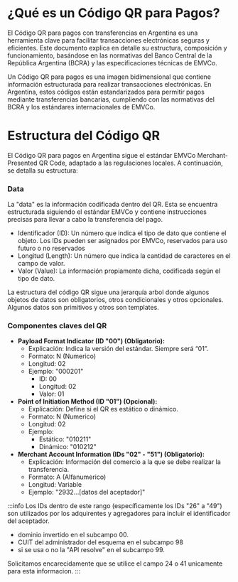 # ¿Qué es un Código QR para Pagos?

El Código QR para pagos con transferencias en Argentina es una herramienta clave para facilitar transacciones electrónicas seguras y eficientes. Este documento explica en detalle su estructura, composición y funcionamiento, basándose en las normativas del Banco Central de la República Argentina (BCRA) y las especificaciones técnicas de EMVCo.

Un Código QR para pagos es una imagen bidimensional que contiene información estructurada para realizar transacciones electrónicas. En Argentina, estos códigos están estandarizados para permitir pagos mediante transferencias bancarias, cumpliendo con las normativas del BCRA y los estándares internacionales de EMVCo.

# Estructura del Código QR

El Código QR para pagos en Argentina sigue el estándar EMVCo Merchant-Presented QR Code, adaptado a las regulaciones locales. A continuación, se detalla su estructura:

### Data

La "data" es la información codificada dentro del QR. Esta se encuentra estructurada siguiendo el estándar EMVCo y contiene instrucciones precisas para llevar a cabo la transferencia del pago.

- Identificador (ID): Un número que indica el tipo de dato que contiene el objeto. Los IDs pueden ser asignados por EMVCo, reservados para uso futuro o no reservados
- Longitud (Length): Un número que indica la cantidad de caracteres en el campo de valor.
- Valor (Value): La información propiamente dicha, codificada según el tipo de dato.

La estructura del código QR sigue una jerarquía arbol donde algunos objetos de datos son obligatorios, otros condicionales y otros opcionales. Algunos datos son primitivos y otros son templates.

### Componentes claves del QR

*   **Payload Format Indicator (ID "00") (Obligatorio):**
     * Explicación: Indica la versión del estándar. Siempre será “01”.
     * Formato: N (Numerico)
     * Longitud: 02
     *  Ejemplo: "000201"
        * ID: 00
        * Longitud: 02
        * Valor: 01
*   **Point of Initiation Method (ID "01") (Opcional):**
    *   Explicación: Define si el QR es estático o dinámico.
    *   Formato: N (Numerico)
    *   Longitud: 02
    *   Ejemplo:
        *   Estático: "010211"
        *   Dinámico:  "010212"
*    **Merchant Account Information (IDs "02" - "51") (Obligatorio):**
        *   Explicación: Información del comercio a la que se debe realizar la transferencia.
        * Formato: A (Alfanumerico)
        * Longitud: Variable
        *   Ejemplo: "2932...[datos del aceptador]"
        
:::info
Los IDs dentro de este rango (específicamente los IDs "26" a "49") son utilizados por los adquirentes y agregadores para incluir el identificador del aceptador.
- dominio invertido en el subcampo 00.
- CUIT del administrador del esquema en el subcampo 98
- si se usa o no la "API resolve" en el subcampo 99. 

Solicitamos encarecidamente que se utilice el campo 24 o 41 unicamente para esta informacion.
:::